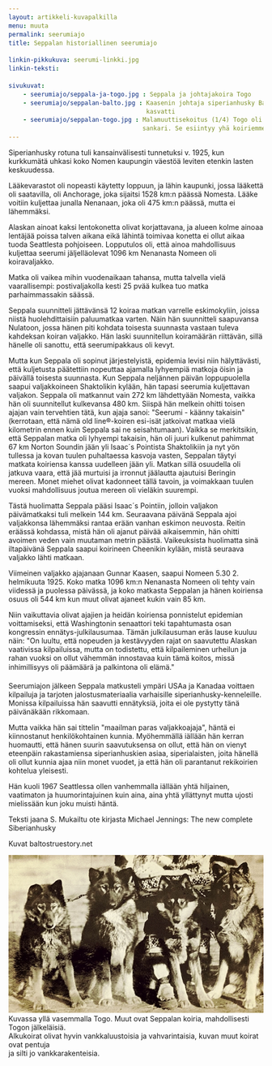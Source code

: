 ```yaml
---
layout: artikkeli-kuvapalkilla
menu: muuta
permalink: seerumiajo
title: Seppalan historiallinen seerumiajo

linkin-pikkukuva: seerumi-linkki.jpg
linkin-teksti:

sivukuvat:
    - seerumiajo/seppala-ja-togo.jpg : Seppala ja johtajakoira Togo
    - seerumiajo/seppalan-balto.jpg : Kaasenin johtaja siperianhusky Balto, kastroitu Seppalan 
                                      kasvatti
    - seerumiajo/seppalan-togo.jpg : Malamuuttisekoitus (1/4) Togo oli seerumiajon todellinen 
                                     sankari. Se esiintyy yhä koiriemme sukutauluissa.
---
```


Siperianhusky rotuna tuli kansainvälisesti tunnetuksi v. 1925, kun kurkkumätä uhkasi 
koko Nomen kaupungin väestöä leviten etenkin lasten keskuudessa.

Lääkevarastot oli nopeasti käytetty loppuun, ja lähin kaupunki, jossa lääkettä oli 
saatavilla, oli Anchorage, joka sijaitsi 1528 km:n päässä Nomesta. Lääke voitiin kuljettaa 
junalla Nenanaan, joka oli 475 km:n päässä, mutta ei lähemmäksi.

Alaskan ainoat kaksi lentokonetta olivat korjattavana, ja alueen kolme ainoaa lentäjää 
poissa talven aikana eikä lähintä toimivaa konetta ei ollut aikaa tuoda Seattlesta 
pohjoiseen. Lopputulos oli, että ainoa mahdollisuus kuljettaa seerumi jäljelläolevat 
1096 km Nenanasta Nomeen oli koiravaljakko.

Matka oli vaikea mihin vuodenaikaan tahansa, mutta talvella vielä vaarallisempi: 
postivaljakolla kesti 25 pvää kulkea tuo matka parhaimmassakin säässä.

Seppala suunnitteli jättävänsä 12 koiraa matkan varrelle eskimokyliin, joissa niistä 
huolehdittaisiin paluumatkaa varten. Näin hän suunnitteli saapuvansa Nulatoon, jossa 
hänen piti kohdata toisesta suunnasta vastaan tuleva kahdeksan koiran valjakko. Hän 
laski suunnitellun koiramäärän riittävän, sillä hänelle oli sanottu, että seerumipakkaus oli kevyt.

Mutta kun Seppala oli sopinut järjestelyistä, epidemia levisi niin hälyttävästi, 
että kuljetusta päätettiin nopeuttaa ajamalla lyhyempiä matkoja öisin ja päivällä 
toisesta suunnasta. Kun Seppala neljännen päivän loppupuolella saapui valjakkoineen 
Shaktolikin kylään, hän tapasi seerumia kuljettavan valjakon. Seppala oli matkannut 
vain 272 km lähdettyään Nomesta, vaikka hän oli suunnitellut kulkevansa 480 km. Siispä 
hän melkein ohitti toisen ajajan vain tervehtien tätä, kun ajaja sanoi: "Seerumi - 
käänny takaisin" (kerrotaan, että nämä old line®-koiren esi-isät jatkoivat matkaa vielä kilometrin ennen kuin Seppala sai ne seisahtumaan). Vaikka se merkitsikin, että Seppalan matka oli lyhyempi takaisin, 
hän oli juuri kulkenut pahimmat 67 km Norton Soundin jään yli Isaac´s Pointista Shaktolikiin ja 
nyt yön tullessa ja kovan tuulen puhaltaessa kasvoja vasten, Seppalan täytyi matkata koiriensa 
kanssa uudelleen jään yli. Matkan sillä osuudella oli jatkuva vaara, että jää murtuisi ja 
irronnut jäälautta ajautuisi Beringin mereen. Monet miehet olivat kadonneet tällä tavoin, ja 
voimakkaan tuulen vuoksi mahdollisuus joutua mereen oli vieläkin suurempi.

Tästä huolimatta Seppala pääsi Isaac´s Pointiin, jolloin valjakon päivämatkaksi tuli 
melkein 144 km. Seuraavana päivänä Seppala ajoi valjakkonsa lähemmäksi rantaa erään 
vanhan eskimon neuvosta. Reitin eräässä kohdassa, mistä hän oli ajanut päivää 
aikaisemmin, hän ohitti avoimen veden vain muutaman metrin päästä. Vaikeuksista 
huolimatta sinä iltapäivänä Seppala saapui koirineen Cheenikin kylään, mistä seuraava 
valjakko lähti matkaan.

Viimeinen valjakko ajajanaan Gunnar Kaasen, saapui Nomeen 5.30 2. helmikuuta 1925. 
Koko matka 1096 km:n Nenanasta Nomeen oli tehty vain viidessä ja puolessa päivässä, 
ja koko matkasta Seppalan ja hänen koiriensa osuus oli 544 km kun muut olivat ajaneet 
kukin vain 85 km.

Niin vaikuttavia olivat ajajien ja heidän koiriensa ponnistelut epidemian voittamiseksi, 
että Washingtonin senaattori teki tapahtumasta osan kongressin ennätys-julkilausumaa. 
Tämän julkilausuman eräs lause kuuluu näin: "On luultu, että nopeuden ja kestävyyden 
rajat on saavutettu Alaskan vaativissa kilpailuissa, mutta on todistettu, että 
kilpaileminen urheilun ja rahan vuoksi on ollut vähemmän innostavaa kuin tämä koitos, 
missä inhimillisyys oli päämäärä ja palkintona oli elämä."

Seerumiajon jälkeen Seppala matkusteli ympäri USAa ja Kanadaa voittaen kilpailuja 
ja tarjoten jalostusmateriaalia varhaisille siperianhusky-kenneleille. Monissa 
kilpailuissa hän saavutti ennätyksiä, joita ei ole pystytty tänä päivänäkään rikkomaan.

Mutta vaikka hän sai tittelin "maailman paras valjakkoajaja", häntä ei kiinnostanut 
henkilökohtainen kunnia. Myöhemmällä iällään hän kerran huomautti, että hänen suurin 
saavutuksensa on ollut, että hän on vienyt eteenpäin rakastamiensa siperianhuskien 
asiaa, siperialaisten, joita hänellä oli ollut kunnia ajaa niin monet vuodet, ja että 
hän oli parantanut rekikoirien kohtelua yleisesti.

Hän kuoli 1967 Seattlessa ollen vanhemmalla iällään yhtä hiljainen, vaatimaton ja 
huumorintajuinen kuin aina, aina yhtä yllättynyt mutta ujosti mielissään kun joku muisti häntä.

Teksti jaana S. Mukailtu ote kirjasta Michael Jennings: The new complete Siberianhusky

Kuvat baltostruestory.net

<img src="images/seerumiajo/seppalan-koiria.jpg" /><br>
Kuvassa yllä vasemmalla Togo. Muut ovat Seppalan koiria, mahdollisesti Togon jälkeläisiä.<br>
Alkukoirat olivat hyvin vankkaluustoisia ja vahvarintaisia, kuvan muut koirat ovat pentuja <br>
ja silti jo vankkarakenteisia.

